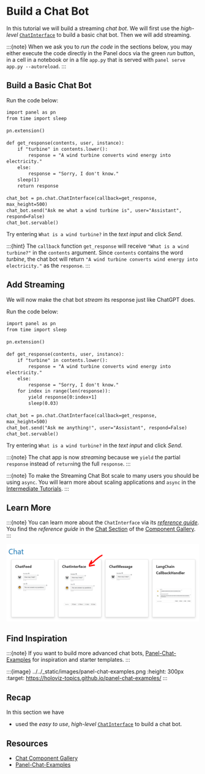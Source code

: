 # Build a Chat Bot

In this tutorial we will build a streaming *chat bot*. We will first use the *high-level* [`ChatInterface`](../../reference/chat/ChatInterface.ipynb) to build a basic chat bot. Then we will add streaming.

:::{note}
When we ask you to *run the code* in the sections below, you may either execute the code directly in the Panel docs via the green *run* button, in a cell in a notebook or in a file `app.py` that is served with `panel serve app.py --autoreload`.
:::

## Build a Basic Chat Bot

Run the code below:

```{pyodide}
import panel as pn
from time import sleep

pn.extension()

def get_response(contents, user, instance):
    if "turbine" in contents.lower():
        response = "A wind turbine converts wind energy into electricity."
    else:
        response = "Sorry, I don't know."
    sleep(1)
    return response

chat_bot = pn.chat.ChatInterface(callback=get_response, max_height=500)
chat_bot.send("Ask me what a wind turbine is", user="Assistant", respond=False)
chat_bot.servable()
```

Try entering `What is a wind turbine?` in the *text input* and click *Send*.

:::{hint}
The `callback` function `get_response` will receive `"What is a wind turbine?"` in the `contents` argument. Since `contents` contains the word *turbine*, the chat bot will return `"A wind turbine converts wind energy into electricity."` as the `response`.
:::

## Add Streaming

We will now make the chat bot *stream* its response just like ChatGPT does.

Run the code below:

```{pyodide}
import panel as pn
from time import sleep

pn.extension()

def get_response(contents, user, instance):
    if "turbine" in contents.lower():
        response = "A wind turbine converts wind energy into electricity."
    else:
        response = "Sorry, I don't know."
    for index in range(len(response)):
        yield response[0:index+1]
        sleep(0.03)

chat_bot = pn.chat.ChatInterface(callback=get_response, max_height=500)
chat_bot.send("Ask me anything!", user="Assistant", respond=False)
chat_bot.servable()
```

Try entering `What is a wind turbine?` in the *text input* and click *Send*.

:::{note}
The chat app is now *streaming* because we `yield` the partial `response` instead of `return`ing the full `response`.
:::

:::{note}
To make the Streaming Chat Bot scale to many users you should be using `async`. You will learn more about scaling applications and `async` in the [Intermediate Tutorials](../intermediate/index.md).
:::

## Learn More

:::{note}
You can learn more about the `ChatInterface` via its [*reference guide*](../../reference/chat/ChatInterface.html). You find the *reference guide* in the [Chat Section](/reference/index.html#chat) of the [Component Gallery](../../reference/index.md).
:::

[![Chat Section of Component Gallery](../../_static/images/build_chatbot_chat_section.png)](/reference/index.html#chat)

## Find Inspiration

:::{note}
If you want to build more advanced chat bots, [Panel-Chat-Examples](https://holoviz-topics.github.io/panel-chat-examples/) for inspiration and starter templates.
:::

:::{image} ../../_static/images/panel-chat-examples.png
:height: 300px
:target: https://holoviz-topics.github.io/panel-chat-examples/
:::

## Recap

In this section we have

- used the *easy to use*, *high-level* [`ChatInterface`](../../reference/chat/ChatInterface.ipynb) to build a chat bot.

## Resources

- [Chat Component Gallery](/reference/index.html#chat)
- [Panel-Chat-Examples](https://holoviz-topics.github.io/panel-chat-examples/)
